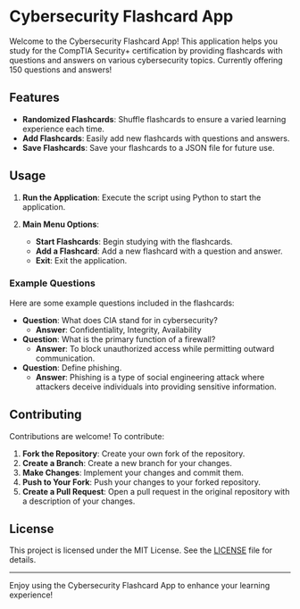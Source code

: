 # Cybersecurity Flashcard App

Welcome to the Cybersecurity Flashcard App! This application helps you study for the CompTIA Security+ certification by providing flashcards with questions and answers on various cybersecurity topics.  Currently offering 150 questions and answers!

## Features

- **Randomized Flashcards**: Shuffle flashcards to ensure a varied learning experience each time.
- **Add Flashcards**: Easily add new flashcards with questions and answers.
- **Save Flashcards**: Save your flashcards to a JSON file for future use.

## Usage

1. **Run the Application**:
   Execute the script using Python to start the application.

2. **Main Menu Options**:
   - **Start Flashcards**: Begin studying with the flashcards.
   - **Add a Flashcard**: Add a new flashcard with a question and answer.
   - **Exit**: Exit the application.

### Example Questions

Here are some example questions included in the flashcards:

- **Question**: What does CIA stand for in cybersecurity?
  - **Answer**: Confidentiality, Integrity, Availability
- **Question**: What is the primary function of a firewall?
  - **Answer**: To block unauthorized access while permitting outward communication.
- **Question**: Define phishing.
  - **Answer**: Phishing is a type of social engineering attack where attackers deceive individuals into providing sensitive information.

## Contributing

Contributions are welcome! To contribute:

1. **Fork the Repository**: Create your own fork of the repository.
2. **Create a Branch**: Create a new branch for your changes.
3. **Make Changes**: Implement your changes and commit them.
4. **Push to Your Fork**: Push your changes to your forked repository.
5. **Create a Pull Request**: Open a pull request in the original repository with a description of your changes.

## License

This project is licensed under the MIT License. See the [LICENSE](LICENSE) file for details.

---

Enjoy using the Cybersecurity Flashcard App to enhance your learning experience!
